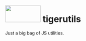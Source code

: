 # <img src="https://cdn.rawgit.com/kizerkizer/tigerutils/master/tiger-left.svg" width="112" height="54" /> tigerutils
Just a big bag of JS utilities.
